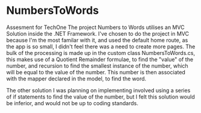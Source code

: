 # NumbersToWords
Assesment for TechOne 
The project Numbers to Words utilises an MVC Solution inside the .NET Framework. I've chosen to do the project in MVC because I'm the most familar with it, and used the default home route, as the app is so small, I didn't feel there was a need to create more pages. The bulk of the processing is made up in the custom class NumbersToWords.cs, this makes use of a Quotient Remainder formulae, to find the "value" of the number, and recursion to find the smallest instance of the number, which will be equal to the value of the number. This number is then associated with the mapper declared in the model, to find the word. 

The other solution I was planning on implementing involved using a series of if statements to find the value of the number, but I felt this solution would be inferior, and would not be up to coding standards. 
